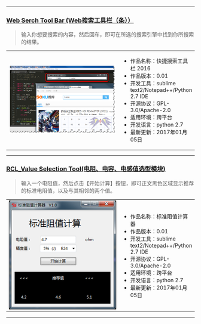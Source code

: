 ----

### [Web Serch Tool Bar (Web搜索工具栏（条））](https://github.com/ELE-Clouds/WSTB-2016)

> 输入你想要搜索的内容，然后回车，即可在所选的搜索引擎中找到你所搜索的结果。<br/>

<table>
<tr>
<td width=60%>
<img src="https://github.com/ELE-Clouds/WSTB-2016/blob/master/images/wstb-2016.png"  alt="wstb" />
</td>
<td width=40%>
<ul>
<li>作品名称：快捷搜索工具栏 2016</li>
<li>作品版本：0.01</li>
<li>开发工具：sublime text2/Notepad++/Python 2.7 IDE</li>
<li>开源协议：GPL-3.0/Apache-2.0</li>
<li>适用环境：跨平台</li>
<li>开发语言：python 2.7</li>
<li>最新更新：2017年01月05日</li>
</ul>
</td>
</tr>    
</table>

----

### [RCL_Value Selection Tool(电阻、电容、电感值选型模块)](https://github.com/ELE-Clouds/CircuitDesignTools/tree/master/RCL_SelectionTool)

> 输入一个电阻值，然后点击【开始计算】按钮，即可正文黑色区域显示推荐的标准电阻值，以及与其相邻的两个值。<br/>

<table>
<tr>
<td width=60%>
<img src="https://github.com/ELE-Clouds/CircuitDesignTools/blob/master/RCL_SelectionTool/image/EIA_SRV_IMAGE.png"  alt="RCL_VST" />
</td>
<td width=40%>
<ul>
<li>作品名称：标准阻值计算器</li>
<li>作品版本：0.01</li>
<li>开发工具：sublime text2/Notepad++/Python 2.7 IDE</li>
<li>开源协议：GPL-3.0/Apache-2.0</li>
<li>适用环境：跨平台</li>
<li>开发语言：python 2.7</li>
<li>最新更新：2017年01月05日</li>
</ul>
</td>
</tr>    
</table>

----
